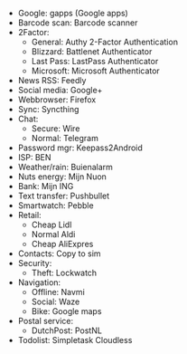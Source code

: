 - Google:         gapps (Google apps)
- Barcode scan:   Barcode scanner
- 2Factor:
  - General:      Authy 2-Factor Authentication
  - Blizzard:     Battlenet Authenticator
  - Last Pass:    LastPass Authenticator
  - Microsoft:    Microsoft Authenticator
- News RSS:       Feedly
- Social media:   Google+
- Webbrowser:     Firefox
- Sync:           Syncthing
- Chat:
  - Secure:       Wire
  - Normal:       Telegram
- Password mgr:   Keepass2Android
- ISP:            BEN
- Weather/rain:   Buienalarm
- Nuts energy:    Mijn Nuon
- Bank:           Mijn ING
- Text transfer:  Pushbullet
- Smartwatch:     Pebble
- Retail:
  - Cheap         Lidl
  - Normal        Aldi
  - Cheap         AliExpres
- Contacts:       Copy to sim
- Security:
  - Theft:        Lockwatch
- Navigation:
  - Offline:      Navmi
  - Social:       Waze
  - Bike:         Google maps
- Postal service:
  - DutchPost:    PostNL
- Todolist:       Simpletask Cloudless

